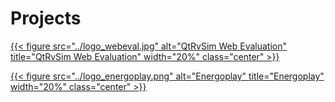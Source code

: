 # Projects


[{{< figure src="../logo_webeval.jpg" alt="QtRvSim Web Evaluation" title="QtRvSim Web Evaluation" width="20%" class="center" >}}](../web_eval)


[{{< figure src="../logo_energoplay.png" alt="Energoplay" title="Energoplay" width="20%" class="center" >}}](../energoplay)